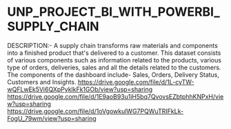 # UNP_PROJECT_BI_WITH_POWERBI_SUPPLY_CHAIN
DESCRIPTION:- A supply chain transforms raw materials and components into a finished product that's delivered to a customer. This dataset consists of various components such as information related to the products, various type of orders, deliveries, sales and all the details related to the customers.
The components of the dashboard include- Sales, Orders, Delivery Status, Customers and Insights.
https://drive.google.com/file/d/1L-cyTW-wQFLwEk5Vi6QXpPyklkFk1GOb/view?usp=sharing
https://drive.google.com/file/d/1E9aoB93u1jH5bq7QvovsEZbtphhKNPxH/view?usp=sharing
https://drive.google.com/file/d/1oVgowkulWG7PQWuTRIFkLk-FogU_79wm/view?usp=sharing
